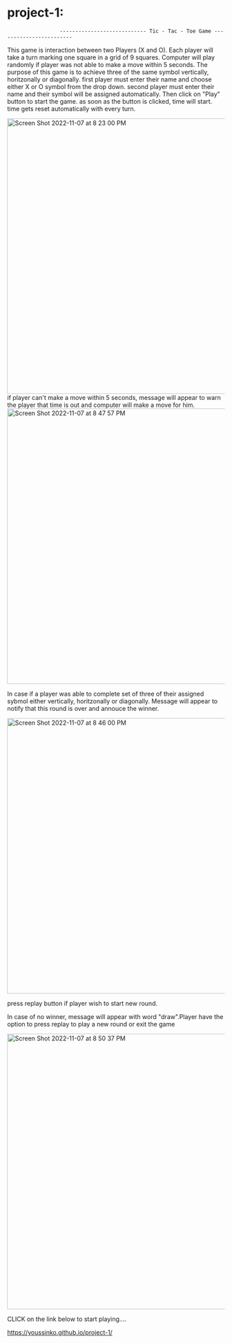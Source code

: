 # project-1:
                     ---------------------------- Tic - Tac - Toe Game ------------------------

This game is interaction between two Players (X and O). 
Each player will take a turn marking one square in a grid of 9 squares.
Computer will play randomly if player was not able to make a move within 5 seconds.
The purpose of this game is to achieve three of the same symbol vertically, horitzonally or diagonally.
first player must enter their name and choose either X or O symbol from the drop down.
second player must enter their name and their symbol will be assigned automatically.
Then click on "Play" button to start the game.
as soon as the button is clicked, time will start.
time gets reset automatically with every turn.

<img width="638" alt="Screen Shot 2022-11-07 at 8 23 00 PM" src="https://user-images.githubusercontent.com/113655954/200452086-e0d1d65e-d412-4f19-bf3a-2e1db1521cbc.png">
if player can't make a move within 5 seconds, message will appear to warn the player that time is out and computer will make a move for him.

<img width="638" alt="Screen Shot 2022-11-07 at 8 47 57 PM" src="https://user-images.githubusercontent.com/113655954/200453947-3e38fd71-dffb-4a5b-8b3d-c84e75113e65.png">

In case if a player was able to complete set of three of their assigned sybmol either vertically, horitzonally or diagonally. Message will appear to notify that this round is over and annouce the winner. 

<img width="638" alt="Screen Shot 2022-11-07 at 8 46 00 PM" src="https://user-images.githubusercontent.com/113655954/200453720-f87cbf10-a6d6-43d2-9db2-a19b9d9575c7.png">

press replay button if player wish to start new round.

In case of no winner, message will appear with word "draw".Player have the option to press replay to play a new round or exit the game

<img width="638" alt="Screen Shot 2022-11-07 at 8 50 37 PM" src="https://user-images.githubusercontent.com/113655954/200454228-bd172653-fbd9-4e77-b232-cbd83e615f38.png">


CLICK on the link below to start playing....

https://youssinko.github.io/project-1/
